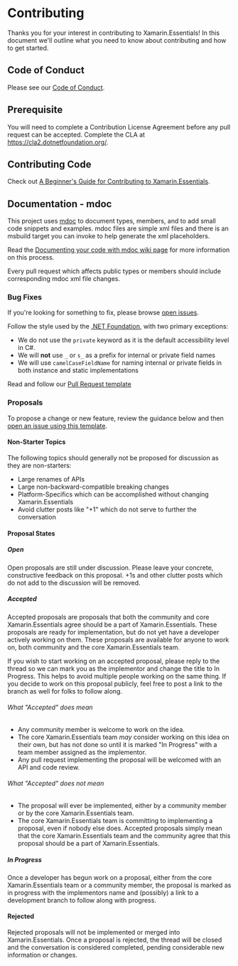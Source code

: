# Contributing

Thanks you for your interest in contributing to Xamarin.Essentials! In this document we'll outline what you need to know about contributing and how to get started.

## Code of Conduct

Please see our [Code of Conduct](CODE_OF_CONDUCT.md).

## Prerequisite

You will need to complete a Contribution License Agreement before any pull request can be accepted. Complete the CLA at https://cla2.dotnetfoundation.org/.

## Contributing Code

Check out [A Beginner's Guide for Contributing to Xamarin.Essentials](https://github.com/xamarin/Xamarin.Essentials/wiki/A-Beginner's-Guide-for-Contributing-to-Xamarin.Essentials).

## Documentation - mdoc

This project uses [mdoc](http://www.mono-project.com/docs/tools+libraries/tools/monodoc/generating-documentation/) to document types, members, and to add small code snippets and examples.  mdoc files are simple xml files and there is an msbuild target you can invoke to help generate the xml placeholders.

Read the [Documenting your code with mdoc wiki page](wiki/Documenting-your-code-with-mdoc) for more information on this process.

Every pull request which affects public types or members should include corresponding mdoc xml file changes.


### Bug Fixes

If you're looking for something to fix, please browse [open issues](https://github.com/xamarin/Xamarin.Essentials/issues). 

Follow the style used by the [.NET Foundation](https://github.com/dotnet/corefx/blob/master/Documentation/coding-guidelines/coding-style.md), with two primary exceptions:

- We do not use the `private` keyword as it is the default accessibility level in C#.
- We will **not** use `_` or `s_` as a prefix for internal or private field names
- We will use `camelCaseFieldName` for naming internal or private fields in both instance and static implementations

Read and follow our [Pull Request template](https://github.com/xamarin/Xamarin.Essentials/blob/master/PULL_REQUEST_TEMPLATE.md)

### Proposals

To propose a change or new feature, review the guidance below and then [open an issue using this template](https://github.com/xamarin/Xamarin.Essentials/issues/new).

#### Non-Starter Topics
The following topics should generally not be proposed for discussion as they are non-starters:

* Large renames of APIs
* Large non-backward-compatible breaking changes
* Platform-Specifics which can be accomplished without changing Xamarin.Essentials
* Avoid clutter posts like "+1" which do not serve to further the conversation

#### Proposal States
##### Open
Open proposals are still under discussion. Please leave your concrete, constructive feedback on this proposal. +1s and other clutter posts which do not add to the discussion will be removed.

##### Accepted
Accepted proposals are proposals that both the community and core Xamarin.Essentials agree should be a part of Xamarin.Essentials. These proposals are ready for implementation, but do not yet have a developer actively working on them. These proposals are available for anyone to work on, both community and the core Xamarin.Essentials team.

If you wish to start working on an accepted proposal, please reply to the thread so we can mark you as the implementor and change the title to In Progress. This helps to avoid multiple people working on the same thing. If you decide to work on this proposal publicly, feel free to post a link to the branch as well for folks to follow along.

###### What "Accepted" does mean
* Any community member is welcome to work on the idea.
* The core Xamarin.Essentials team _may_ consider working on this idea on their own, but has not done so until it is marked "In Progress" with a team member assigned as the implementor.
* Any pull request implementing the proposal will be welcomed with an API and code review.

###### What "Accepted" does not mean
* The proposal will ever be implemented, either by a community member or by the core Xamarin.Essentials team.
* The core Xamarin.Essentials team is committing to implementing a proposal, even if nobody else does. Accepted proposals simply mean that the core Xamarin.Essentials team and the community agree that this proposal should be a part of Xamarin.Essentials.

##### In Progress
Once a developer has begun work on a proposal, either from the core Xamarin.Essentials team or a community member, the proposal is marked as in progress with the implementors name and (possibly) a link to a development branch to follow along with progress.

#### Rejected
Rejected proposals will not be implemented or merged into Xamarin.Essentials. Once a proposal is rejected, the thread will be closed and the conversation is considered completed, pending considerable new information or changes.
